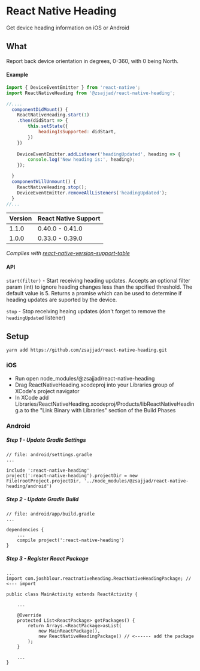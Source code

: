 # React Native Heading
Get device heading information on iOS or Android

## What
Report back device orientation in degrees, 0-360, with 0 being North.

#### Example
```javascript
import { DeviceEventEmitter } from 'react-native';
import ReactNativeHeading from '@zsajjad/react-native-heading';

//....
  componentDidMount() {
    ReactNativeHeading.start(1)
	.then(didStart => {
		this.setState({
			headingIsSupported: didStart,
		})
	})
	
    DeviceEventEmitter.addListener('headingUpdated', heading => {
    	console.log('New heading is:', heading);
    });

  }
  componentWillUnmount() {
  	ReactNativeHeading.stop();
  	DeviceEventEmitter.removeAllListeners('headingUpdated');
  }
//...
```

| Version | React Native Support |
|---|---|
| 1.1.0 | 0.40.0 - 0.41.0 |
| 1.0.0 | 0.33.0 - 0.39.0 |
*Complies with [react-native-version-support-table](https://github.com/dangnelson/react-native-version-support-table)*

#### API

`start(filter)` - Start receiving heading updates. Accepts an optional filter param (int) to ignore heading changes less than the spcified threshold. The default value is 5. Returns a promise which can be used to determine if heading updates are suported by the device.

`stop` - Stop receiving heaing updates (don't forget to remove the `headingUpdated` listener)


## Setup

```
yarn add https://github.com/zsajjad/react-native-heading.git
```

### iOS
* Run open node_modules/@zsajjad/react-native-heading
* Drag ReactNativeHeading.xcodeproj into your Libraries group of XCode's project navigator
* In XCode add Libraries/ReactNativeHeading.xcodeproj/Products/libReactNativeHeading.a to the "Link Binary with Libraries" section of the Build Phases 

### Android
##### Step 1 - Update Gradle Settings

```
// file: android/settings.gradle
...

include ':react-native-heading'
project(':react-native-heading').projectDir = new File(rootProject.projectDir, '../node_modules/@zsajjad/react-native-heading/android')
```
##### Step 2 - Update Gradle Build

```
// file: android/app/build.gradle
...

dependencies {
    ...
    compile project(':react-native-heading')
}
```
##### Step 3 - Register React Package
```
...
import com.joshblour.reactnativeheading.ReactNativeHeadingPackage; // <--- import

public class MainActivity extends ReactActivity {

    ...

    @Override
    protected List<ReactPackage> getPackages() {
        return Arrays.<ReactPackage>asList(
            new MainReactPackage(),
            new ReactNativeHeadingPackage() // <------ add the package
        );
    }

    ...
}
```
